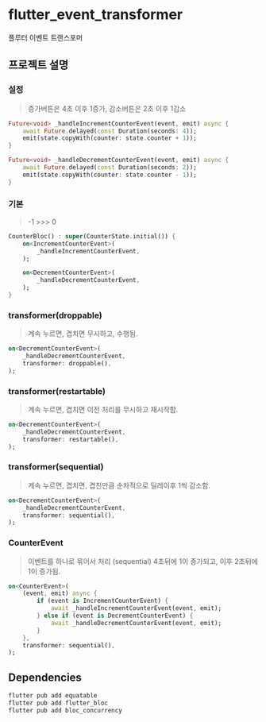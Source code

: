 # flutter_event_transformer

플루터 이벤트 트랜스포머

## 프로젝트 설명

### 설정

> 증가버튼은 4초 이후 1증가, 감소버튼은 2초 이후 1감소

```dart
Future<void> _handleIncrementCounterEvent(event, emit) async {
    await Future.delayed(const Duration(seconds: 4));
    emit(state.copyWith(counter: state.counter + 1));
}

Future<void> _handleDecrementCounterEvent(event, emit) async {
    await Future.delayed(const Duration(seconds: 2));
    emit(state.copyWith(counter: state.counter - 1));
}
```

### 기본

> -1 >>> 0

```dart
CounterBloc() : super(CounterState.initial()) {
    on<IncrementCounterEvent>(
        _handleIncrementCounterEvent,
    );

    on<DecrementCounterEvent>(
        _handleDecrementCounterEvent,
    );
}
```

### transformer(droppable)

> 계속 누르면, 겹치면 무시하고, 수행됨.

```dart
on<DecrementCounterEvent>(
    _handleDecrementCounterEvent,
    transformer: droppable(),
);
```

### transformer(restartable)

> 계속 누르면, 겹치면 이전 처리를 무시하고 재시작함.

```dart
on<DecrementCounterEvent>(
    _handleDecrementCounterEvent,
    transformer: restartable(),
);
```

### transformer(sequential)

> 계속 누르면, 겹치면, 겹친만큼 순차적으로  딜레이후 1씩 감소함.

```dart
on<DecrementCounterEvent>(
    _handleDecrementCounterEvent,
    transformer: sequential(),
);
```

### CounterEvent

> 이벤트를 하나로 묶어서 처리 (sequential)
> 4초뒤에 1이 증가되고, 이후 2초뒤에 1이 증가됨.

```dart
on<CounterEvent>(
    (event, emit) async {
        if (event is IncrementCounterEvent) {
            await _handleIncrementCounterEvent(event, emit);
        } else if (event is DecrementCounterEvent) {
            await _handleDecrementCounterEvent(event, emit);
        }
    },
    transformer: sequential(),
);
```

## Dependencies

```bash
flutter pub add equatable
flutter pub add flutter_bloc
flutter pub add bloc_concurrency
```
